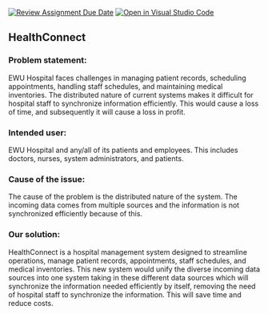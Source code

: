 [![Review Assignment Due Date](https://classroom.github.com/assets/deadline-readme-button-22041afd0340ce965d47ae6ef1cefeee28c7c493a6346c4f15d667ab976d596c.svg)](https://classroom.github.com/a/h1l4bM8R)
[![Open in Visual Studio Code](https://classroom.github.com/assets/open-in-vscode-2e0aaae1b6195c2367325f4f02e2d04e9abb55f0b24a779b69b11b9e10269abc.svg)](https://classroom.github.com/online_ide?assignment_repo_id=15356192&assignment_repo_type=AssignmentRepo)

## HealthConnect 

### Problem statement:
EWU Hospital faces challenges in managing patient records, scheduling appointments, handling staff schedules, and maintaining medical inventories. The distributed nature of current systems makes it difficult for hospital staff to synchronize information efficiently. This would cause a loss of time, and subsequently it will cause a loss in profit.

### Intended user:
EWU Hospital and any/all of its patients and employees. This includes doctors, nurses, system administrators, and patients.

### Cause of the issue:
The cause of the problem is the distributed nature of the system. The incoming data comes from multiple sources and the information is not synchronized efficiently because of this. 

### Our solution:
HealthConnect is a hospital management system designed to streamline operations, manage patient records, appointments, staff schedules, and medical inventories. This new system would unify the diverse incoming data sources into one system taking in these different data sources which will synchronize the information needed efficiently by itself, removing the need of hospital staff to synchronize the information. This will save time and reduce costs.
